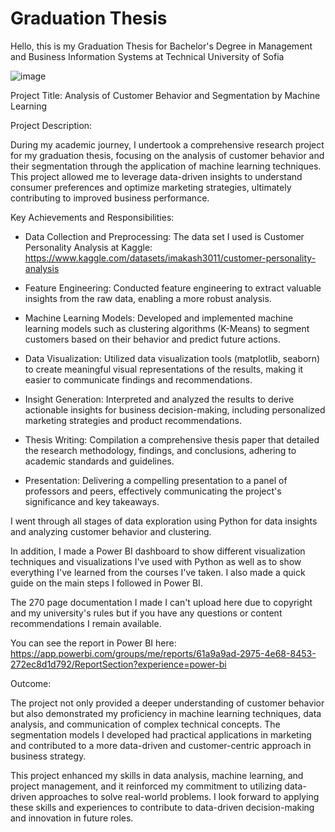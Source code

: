 # Graduation Thesis 

Hello, this is my Graduation Thesis for Bachelor's Degree in Management and Business Information Systems at Technical University of Sofia

![image](https://github.com/krisibraynova01/Thesis_TechnicalUnifersityofSofia/assets/123834461/512c2da0-14f0-4e4a-a1bb-598b7e238c08)

Project Title: Analysis of Customer Behavior and Segmentation by Machine Learning

Project Description:

During my academic journey, I undertook a comprehensive research project for my graduation thesis, focusing on the analysis of customer behavior and their segmentation through the application of machine learning techniques. This project allowed me to leverage data-driven insights to understand consumer preferences and optimize marketing strategies, ultimately contributing to improved business performance.

Key Achievements and Responsibilities:

- Data Collection and Preprocessing: The data set I used is Customer Personality Analysis at Kaggle: https://www.kaggle.com/datasets/imakash3011/customer-personality-analysis

- Feature Engineering: Conducted feature engineering to extract valuable insights from the raw data, enabling a more robust analysis.

- Machine Learning Models: Developed and implemented machine learning models such as clustering algorithms (K-Means) to segment customers based on their behavior and predict future actions.

- Data Visualization: Utilized data visualization tools (matplotlib, seaborn) to create meaningful visual representations of the results, making it easier to communicate findings and recommendations.

- Insight Generation: Interpreted and analyzed the results to derive actionable insights for business decision-making, including personalized marketing strategies and product recommendations.

- Thesis Writing: Compilation a comprehensive thesis paper that detailed the research methodology, findings, and conclusions, adhering to academic standards and guidelines.

- Presentation: Delivering a compelling presentation to a panel of professors and peers, effectively communicating the project's significance and key takeaways.

I went through all stages of data exploration using Python for data insights and analyzing customer behavior and clustering.

In addition, I made a Power BI dashboard to show different visualization techniques and visualizations I've used with Python as well as to show everything I've learned from the courses I've taken. I also made a quick guide on the main steps I followed in Power BI.

The 270 page documentation I made I can't upload here due to copyright and my university's rules but if you have any questions or content recommendations I remain available.

You can see the report in Power BI here: https://app.powerbi.com/groups/me/reports/61a9a9ad-2975-4e68-8453-272ec8d1d792/ReportSection?experience=power-bi

Outcome:

The project not only provided a deeper understanding of customer behavior but also demonstrated my proficiency in machine learning techniques, data analysis, and communication of complex technical concepts. The segmentation models I developed had practical applications in marketing and contributed to a more data-driven and customer-centric approach in business strategy.

This project enhanced my skills in data analysis, machine learning, and project management, and it reinforced my commitment to utilizing data-driven approaches to solve real-world problems. I look forward to applying these skills and experiences to contribute to data-driven decision-making and innovation in future roles.









